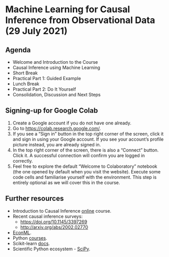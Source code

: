# Machine Learning for Causal Inference from Observational Data (29 July 2021)

## Agenda
- Welcome and Introduction to the Course
- Causal Inference using Machine Learning
- Short Break
- Practical Part 1: Guided Example
- Lunch Break
- Practical Part 2: Do It Yourself
- Consolidation, Discussion and Next Steps

## Signing-up for Google Colab
1. Create a Google account if you do not have one already.
2. Go to https://colab.research.google.com/.
3. If you see a “Sign in” button in the top right corner of the screen, click it and sign in using your Google account. If you see your account’s profile picture instead, you are already signed in.
4. In the top right corner of the screen, there is also a “Connect” button. Click it. A successful connection will confirm you are logged in correctly.
5. Feel free to explore the default “Welcome to Colaboratory” notebook (the one opened by default when you visit the website). Execute some code cells and familiarise yourself with the environment. This step is entirely optional as we will cover this in the course.

## Further resources
- Introduction to Causal Inference [online](https://www.bradyneal.com/causal-inference-course) course.
- Recent causal inference surveys:
	- https://doi.org/10.1145/3397269
	- http://arxiv.org/abs/2002.02770
- [EconML](https://econml.azurewebsites.net/index.html).
- Python [courses](https://docs.python-guide.org/intro/learning/).
- Scikit-learn [docs](https://scikit-learn.org/stable/).
- Scientific Python ecosystem - [SciPy](https://www.scipy.org/).